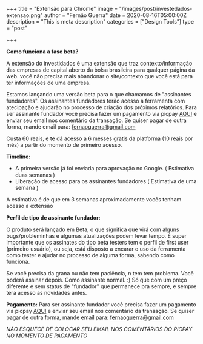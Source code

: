 +++
title = "Extensão para Chrome"
image = "/images/post/investedados-extensao.png"
author = "Fernão Guerra"
date = 2020-08-16T05:00:00Z
description = "This is meta description"
categories = ["Design Tools"]
type = "post"


+++

**Como funciona a fase beta?**

A extensão do investidados é uma extensão que traz contexto/informação das empresas de capital aberto da bolsa brasileira para qualquer página da web.
você não precisa mais abandonar o site/contexto que você está para ter informações de uma empresa. 

Estamos lançando uma versão beta para o que chamamos de "assinantes fundadores". Os assinantes fundadores terão acesso a ferramenta com atecipação e ajudarão no processo de criação dos próximos relatórios. 
Para ser assinante fundador você precisa fazer um pagamento via picpay [AQUI](https://picpay.me/fernaoguerra/60.0) e enviar seu email nos comentário da transação. Se quiser pagar de outra forma, mande email para: fernaoguerra@gmail.com

Custa 60 reais, e te dá acesso a 6 messes gratis da platforma (10 reais por mês) a partir do momento de primeiro acesso.

**Timeline:**

- A primeira versão já foi enviada para aprovação no Google. ( Estimativa duas semanas )
- Liberação de acesso para os assinantes fundadores ( Estimativa de uma semana )

A estimativa é de que em 3 semanas aproximadamente vocês tenham acesso a extensão

**Perfil de tipo de assinante fundador:**

O produto será lançado em Beta, o que significa que virá com alguns bugs/probleminhas e algumas atualizações podem levar tempo. É super importante que os assinates do tipo beta testers tem o perfil de first user (primeiro usuário), ou seja, está disposto a encarar o uso da ferramenta como tester e ajudar no processo de alguma forma, sabendo como funciona. 

Se você precisa da grana ou não tem paciência, n tem tem problema. Você poderá assinar depois. Como assinante normal. :) Só que com um preço diferente e sem status de "fundador" que permanece pra sempre, e sempre terá acesso as novidades antes. 

**Pagamento:**
Para ser assinante fundador você precisa fazer um pagamento via picpay [AQUI](https://picpay.me/fernaoguerra/60.0) e enviar seu email nos comentário da transação. Se quiser pagar de outra forma, mande email para: fernaoguerra@gmail.com

*NÃO ESQUECE DE COLOCAR SEU EMAIL NOS COMENTÁRIOS DO PICPAY NO MOMENTO DE PAGAMENTO*
